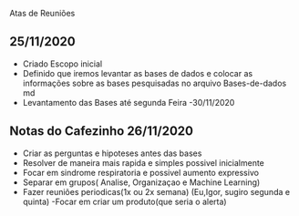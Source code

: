 Atas de Reuniões

## 25/11/2020

- Criado Escopo inicial
- Definido que iremos levantar as bases de dados e colocar as informações sobre as bases pesquisadas no arquivo Bases-de-dados md
- Levantamento das Bases até segunda Feira -30/11/2020


## Notas do Cafezinho 26/11/2020
- Criar as perguntas e hipoteses antes das bases
- Resolver de maneira mais rapida e simples possivel inicialmente
- Focar em sindrome respiratoria e possivel aumento expressivo
- Separar em grupos( Analise, Organizaçao e Machine Learning)
- Fazer reuniões periodicas(1x ou 2x semana) (Eu,Igor, sugiro segunda e quinta)
-Focar em criar um produto(que seria o alerta)

